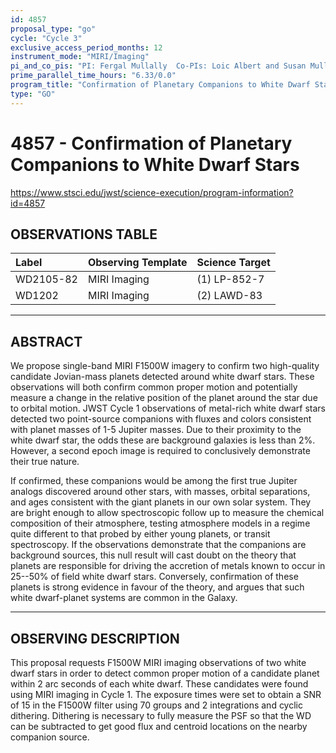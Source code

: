 ```yaml
---
id: 4857
proposal_type: "go"
cycle: "Cycle 3"
exclusive_access_period_months: 12
instrument_mode: "MIRI/Imaging"
pi_and_co_pis: "PI: Fergal Mullally  Co-PIs: Loic Albert and Susan Mullally"
prime_parallel_time_hours: "6.33/0.0"
program_title: "Confirmation of Planetary Companions to White Dwarf Stars"
type: "GO"
---
```

# 4857 - Confirmation of Planetary Companions to White Dwarf Stars
https://www.stsci.edu/jwst/science-execution/program-information?id=4857
## OBSERVATIONS TABLE
| Label      | Observing Template | Science Target |
| :--------- | :----------------- | :------------- |
| WD2105-82  | MIRI Imaging       | (1) LP-852-7   |
| WD1202     | MIRI Imaging       | (2) LAWD-83    |

---

## ABSTRACT

We propose single-band MIRI F1500W imagery to confirm two high-quality candidate Jovian-mass planets detected around white dwarf stars. These observations will both confirm common proper motion and potentially measure a change in the relative position of the planet around the star due to orbital motion. JWST Cycle 1 observations of metal-rich white dwarf stars detected two point-source companions with fluxes and colors consistent with planet masses of 1-5 Jupiter masses. Due to their proximity to the white dwarf star, the odds these are background galaxies is less than 2%. However, a second epoch image is required to conclusively demonstrate their true nature.

If confirmed, these companions would be among the first true Jupiter analogs discovered around other stars, with masses, orbital separations, and ages consistent with the giant planets in our own solar system. They are bright enough to allow spectroscopic follow up to measure the chemical composition of their atmosphere, testing atmosphere models in a regime quite different to that probed by either young planets, or transit spectroscopy. If the observations demonstrate that the companions are background sources, this null result will cast doubt on the theory that planets are responsible for driving the accretion of metals known to occur in 25--50% of field white dwarf stars. Conversely, confirmation of these planets is strong evidence in favour of the theory, and argues that such white dwarf-planet systems are common in the Galaxy.

---

## OBSERVING DESCRIPTION

This proposal requests F1500W MIRI imaging observations of two white dwarf stars in order to detect common proper motion of a candidate planet within 2 arc seconds of each white dwarf. These candidates were found using MIRI imaging in Cycle 1. The exposure times were set to obtain a SNR of 15 in the F1500W filter using 70 groups and 2 integrations and cyclic dithering. Dithering is necessary to fully measure the PSF so that the WD can be subtracted to get good flux and centroid locations on the nearby companion source.